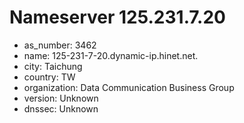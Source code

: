 # Nameserver 125.231.7.20

* as_number: 3462
* name: 125-231-7-20.dynamic-ip.hinet.net.
* city: Taichung
* country: TW
* organization: Data Communication Business Group
* version: Unknown
* dnssec: Unknown
